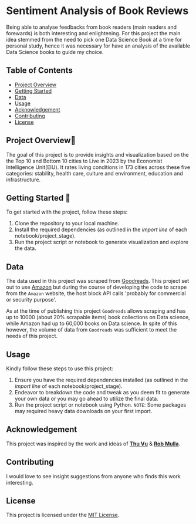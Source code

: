 # Sentiment Analysis of Book Reviews
Being able to analyse feedbacks from book readers (main readers and forewards) is both interesting and enlightening. For this project the main idea stemmed from the need to pick one Data Science Book at a time for personal study, hence it was necessary for have an analysis of the available Data Science books to guide my choice.

## Table of Contents

- [Project Overview](#project-overview)
- [Getting Started](#getting-started)
- [Data](#data)
- [Usage](#usage)
- [Acknowledgement](#acknowledgement)
- [Contributing](#contributing)
- [License](#license)

## Project Overview📖

The goal of this project is to provide insights and visualization based on the the Top 10 and Bottom 10 cities to Live in 2023 by the Economist Intelligence Unit(EIU). It rates living conditions in 173 cities across these five categories: stability, health care, culture and environment, education and infrastructure.

## Getting Started 🏁
To get started with the project, follow these steps:

1. Clone the repository to your local machine.
2. Install the required dependencies (as outlined in the _import line_ of each notebook/project_stage).
3. Run the project script or notebook to generate visualization and explore the data.

## Data

The data used in this project was scraped from [Goodreads](goodreads.com). This project set out to use [Amazon](amazon.com) but during the course of developing the code to scrape from the ```Amazon``` website, the host block API calls 'probably for commercial or security purpose'.

As at the time of publishing this project ```Goodreads``` allows scraping and has up to 10000 (about 20% scrapable items) book collections on Data science, while Amazon had up to 60,000 books on Data science. In spite of this however, the volume of data from ```Goodreads``` was sufficient to meet the needs of this project.

## Usage

Kindly follow these steps to use this project:

1. Ensure you have the required dependencies installed (as outlined in the _import line_ of each notebook/project_stage).
2. Endeavor to breakdown the code and tweak as you deem fit to generate your own data or you may go ahead to utilize the final data.
3. Run the project script or notebook using Python.
```NOTE```: Some packages may required heavy data downloads on your first import.

## Acknowledgement
This project was inspired by the work and ideas of [__Thu Vu__](https://www.youtube.com/watch?v=N0o-Bjiwt0M) & [__Rob Mulla__](https://www.youtube.com/watch?v=QpzMWQvxXWk&t=1s).

## Contributing

I would love to see insight suggestions from anyone who finds this work interesting.

## License

This project is licensed under the [MIT License](https://github.com/MichaelOmosebi/analyse-data_science-books/blob/main/LICENSE).



